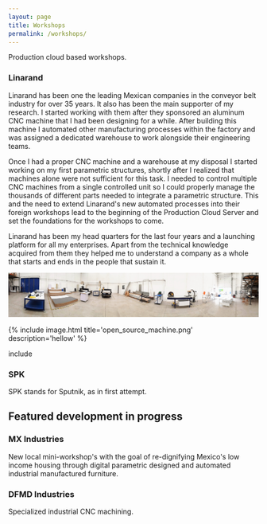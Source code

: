 ```yaml
---
layout: page
title: Workshops
permalink: /workshops/
---
```


Production cloud based workshops.


### Linarand
Linarand has been one the leading Mexican companies in the conveyor belt industry for over 35 years. It also has been the main supporter of my research. I started working with them after they sponsored an aluminum CNC machine that I had been designing for a while. After building this machine I automated other manufacturing processes within the factory and was assigned a dedicated warehouse to work alongside their engineering teams.

Once I had a proper CNC machine and a warehouse at my disposal I started working on my first parametric structures, shortly after I realized that machines alone were not sufficient for this task. I needed to control multiple CNC machines from a single controlled unit so I could properly manage the thousands of different parts needed to integrate a parametric structure. This and the need to extend Linarand's new automated processes into their foreign workshops lead to the beginning of the Production Cloud Server and set the foundations for the workshops to come.

Linarand has been my head quarters for the last four years and a launching platform for all my enterprises. Apart from the technical knowledge acquired from them they helped me to understand a company as a whole that starts and ends in the people that sustain it.

![Image Workshop Linarand](https://raw.githubusercontent.com/dfmdmx/dfmdmx.github.io/master/assets/images/workshop_linarand.jpg)

{% include image.html title='open_source_machine.png' description='hellow' %}

include

### SPK
SPK stands for Sputnik, as in first attempt.

## Featured development in progress

### MX Industries
New local mini-workshop's with the goal of re-dignifying Mexico's low income housing through digital parametric designed and automated industrial manufactured furniture.

### DFMD Industries
Specialized industrial CNC machining.

